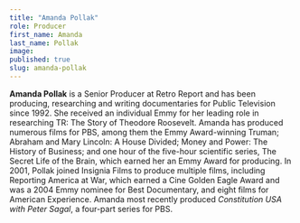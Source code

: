 ```yaml
---
title: "Amanda Pollak"
role: Producer
first_name: Amanda
last_name: Pollak
image:
published: true
slug: amanda-pollak
---
```


**Amanda Pollak** is a Senior Producer at Retro Report and has been producing, researching and writing documentaries for Public Television since 1992. She received an individual Emmy for her leading role in researching TR: The Story of Theodore Roosevelt. Amanda has produced numerous films for PBS, among them the Emmy Award-winning Truman; Abraham and Mary Lincoln: A House Divided; Money and Power: The History of Business; and one hour of the five-hour scientific series, The Secret Life of the Brain, which earned her an Emmy Award for producing. In 2001, Pollak joined Insignia Films to produce multiple films, including Reporting America at War, which earned a Cine Golden Eagle Award and was a 2004 Emmy nominee for Best Documentary, and eight films for American Experience. Amanda most recently produced _Constitution USA with Peter Sagal_, a four-part series for PBS.

